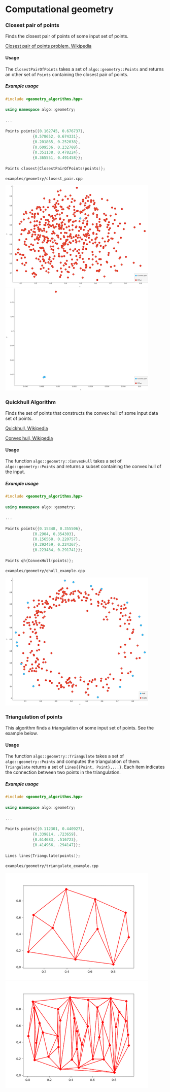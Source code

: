 Computational geometry
===================================

### Closest pair of points
Finds the closest pair of points of some input set of points.

[Closest pair of points problem, Wikipedia](https://en.wikipedia.org/wiki/Closest_pair_of_points_problem)

#### Usage

The `ClosestPairOfPoints` takes a set of `algo::geometry::Points` and returns an other set of `Points` containing the closest pair of points.
 
##### Example usage
```C++
#include <geometry_algorithms.hpp>

using namespace algo::geometry;

...

Points points{{0.162745, 0.676737},
            {0.578652, 0.674331},
            {0.201865, 0.252038},
            {0.609536, 0.232788},
            {0.351138, 0.478224},
            {0.365551, 0.491458}};

Points closest{ClosestPairOfPoints(points)};
```

`examples/geometry/closest_pair.cpp`

![Closest Pair example](images/closest_pair.png) ![Closest Pair example](images/closest_pair_zoom.png)


### Quickhull Algorithm
Finds the set of points that constructs the convex hull of some input data set of points.

[Quickhull, Wikipedia](https://en.wikipedia.org/wiki/Quickhull)

[Convex hull, Wikipedia](https://en.wikipedia.org/wiki/Convex_hull)

#### Usage

The function `algo::geometry::ConvexHull` takes a set of `algo::geometry::Points` and returns a subset containing the 
convex hull of the input.

##### Example usage
```C++
#include <geometry_algorithms.hpp>

using namespace algo::geometry;

...

Points points{{0.15348, 0.355506},
            {0.2904, 0.354303},
            {0.156568, 0.220757},
            {0.292459, 0.224367},
            {0.223484, 0.291741}};

Points qh{ConvexHull(points)};
```

`examples/geometry/qhull_example.cpp`

![PageRank](images/convexhull.png)

### Triangulation of points
This algorithm finds a triangulation of some input set of points.
See the example below.

#### Usage

The function `algo::geometry::Triangulate` takes a set of `algo::geometry::Points` and computes the triangulation of them. 
`Triangulate` returns a set of `Lines{{Point, Point},...}`. Each item indicates the connection between two points in
the triangulation.

##### Example usage

```C++
#include <geometry_algorithms.hpp>

using namespace algo::geometry;

...

Points points{{0.112301, 0.440927},
            {0.339814, .723659},
            {0.614683, .516723},
            {0.414966, .294147}};

Lines lines{Triangulate(points)};
```

`examples/geometry/triangulate_example.cpp`

![Triangulate](images/triangulate1.png) ![Triangulate](images/triangulate2.png)